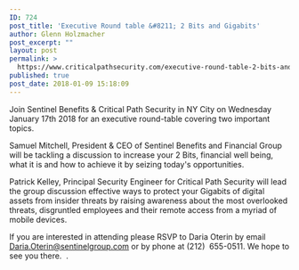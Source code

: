 ```yaml
---
ID: 724
post_title: 'Executive Round table &#8211; 2 Bits and Gigabits'
author: Glenn Holzmacher
post_excerpt: ""
layout: post
permalink: >
  https://www.criticalpathsecurity.com/executive-round-table-2-bits-and-gigabits/
published: true
post_date: 2018-01-09 15:18:09
---
```

Join Sentinel Benefits &amp; Critical Path Security in NY City on Wednesday January 17th 2018 for an executive round-table covering two important topics.

Samuel Mitchell, President &amp; CEO of Sentinel Benefits and Financial Group will be tackling a discussion to increase your 2 Bits, financial well being, what it is and how to achieve it by seizing today's opportunities.

Patrick Kelley, Principal Security Engineer for Critical Path Security will lead the group discussion effective ways to protect your Gigabits of digital assets from insider threats by raising awareness about the most overlooked threats, disgruntled employees and their remote access from a myriad of mobile devices.

If you are interested in attending please RSVP to Daria Oterin by email Daria.Oterin@sentinelgroup.com or by phone at (212)  655-0511. We hope to see you there.  .